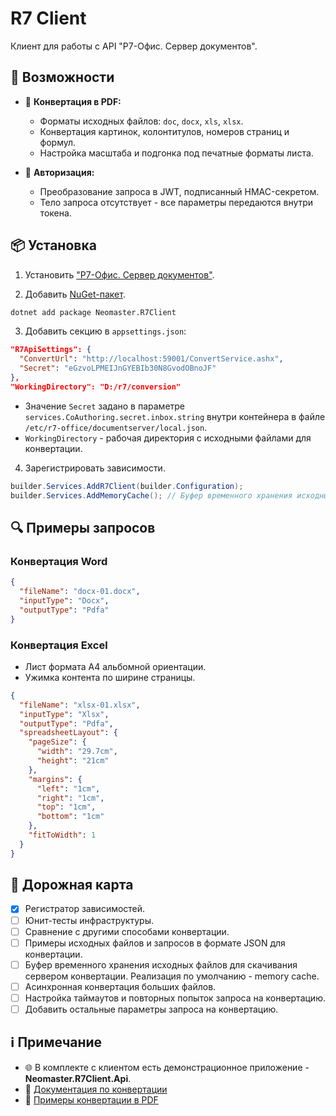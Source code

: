 # R7 Client
Клиент для работы с API "Р7-Офис. Сервер документов".

## 🚀 Возможности

- 📄 **Конвертация в PDF:**
  - Форматы исходных файлов: `doc`, `docx`, `xls`, `xlsx`.
  - Конвертация картинок, колонтитулов, номеров страниц и формул.
  - Настройка масштаба и подгонка под печатные форматы листа.

- 🔐 **Авторизация:**
  - Преобразование запроса в JWT, подписанный HMAC-секретом.
  - Тело запроса отсутствует - все параметры передаются внутри токена.

## 📦 Установка

1. Установить ["Р7-Офис. Сервер документов"](https://support.r7-office.ru/document_server/install-document_server/ds_docker/docker_install_ds/).

2. Добавить [NuGet-пакет](https://www.nuget.org/packages/Neomaster.R7Client).

```bash
dotnet add package Neomaster.R7Client
```
3. Добавить секцию в `appsettings.json`:

```json
"R7ApiSettings": {
  "ConvertUrl": "http://localhost:59001/ConvertService.ashx",
  "Secret": "eGzvoLPMEIJnGYEBIb30N8GvodOBnoJF"
},
"WorkingDirectory": "D:/r7/conversion"
```
- Значение `Secret` задано в параметре `services.CoAuthoring.secret.inbox.string`
  внутри контейнера в файле `/etc/r7-office/documentserver/local.json`.
- `WorkingDirectory` - рабочая директория с исходными файлами для конвертации.

4. Зарегистрировать зависимости.
```csharp
builder.Services.AddR7Client(builder.Configuration);
builder.Services.AddMemoryCache(); // Буфер временного хранения исходных файлов для скачивания сервером документов.
```

## 🔍 Примеры запросов

### Конвертация Word

```json
{
  "fileName": "docx-01.docx",
  "inputType": "Docx",
  "outputType": "Pdfa"
}
```

### Конвертация Excel

* Лист формата А4 альбомной ориентации.
* Ужимка контента по ширине страницы.
```json
{
  "fileName": "xlsx-01.xlsx",
  "inputType": "Xlsx",
  "outputType": "Pdfa",
  "spreadsheetLayout": {
    "pageSize": {
      "width": "29.7cm",
      "height": "21cm"
    },
    "margins": {
      "left": "1cm",
      "right": "1cm",
      "top": "1cm",
      "bottom": "1cm"
    },
    "fitToWidth": 1
  }
}
```

## 📅 Дорожная карта

- [x] Регистратор зависимостей.
- [ ] Юнит-тесты инфраструктуры.
- [ ] Сравнение с другими способами конвертации.
- [ ] Примеры исходных файлов и запросов в формате JSON для конвертации.
- [ ] Буфер временного хранения исходных файлов для скачивания сервером конвертации.
      Реализация по умолчанию - memory cache.
- [ ] Асинхронная конвертация больших файлов.
- [ ] Настройка таймаутов и повторных попыток запроса на конвертацию.
- [ ] Добавить остальные параметры запроса на конвертацию.

## ℹ️ Примечание

- 🌐 В комплекте с клиентом есть демонстрационное приложение - **Neomaster.R7Client.Api**.
- 📖 [Документация по конвертации](https://support.r7-office.ru/document_server/api-document_server/more_api/conversion-api/)
- 📂 [Примеры конвертации в PDF](https://github.com/neomasterhub/Neomaster.R7Client/tree/master/Resources/conversion-to-pdf)
